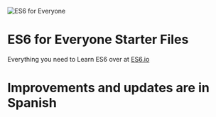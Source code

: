 ![ES6 for Everyone](https://es6.io/images/es6-facebook-share.png?cool=yah)

# ES6 for Everyone Starter Files

Everything you need to Learn ES6 over at [ES6.io](https://ES6.io)

# Improvements and updates are in Spanish

